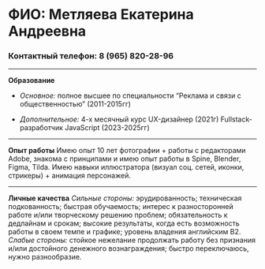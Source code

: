 # ФИО: Метляева Екатерина Андреевна
### Контактный телефон: 8 (965) 820-28-96


--- 
**Образование**
- *Основное:* 
    полное высшее по специальности
    “Реклама и связи с общественностью” (2011-2015гг)

- *Дополнительное:*
    4-х месячный курс UX-дизайнер (2021г)
    Fullstack-разработчик JavaScript (2023-2025гг)
---  

**Опыт работы**
    Имею опыт 10 лет фотографии + работы с редакторами Adobe, знакома с принципами и имею
опыт работы в Spine, Blender, Figma, Tilda. Имею навыки иллюстратора (визуал соц. сетей, 
иконки, стрикеры) + анимация персонажей.

---
**Личные качества**
*Сильные стороны:* эрудированность; техническая подкованность; быстрая обучаемость;
интерес к разносторонней работе и/или творческому решению проблем; 
обязательность к дедлайнам и срокам; высокие результаты, когда есть возможность
работы в своем темпе и графике; уровень владения английским В2.
*Слабые стороны:* стойкое нежелание продолжать работу без признания и/или 
достойного денежного вознаграждения; быстро переключаюсь, нужно разнообразие.
